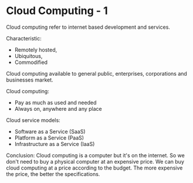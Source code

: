 # Cloud Computing - 1

Cloud computing refer to internet based development and services. 

Characteristic: 
- Remotely hosted, 
- Ubiquitous, 
- Commodified

Cloud computing available to general public, enterprises, corporations and businesses market.

Cloud computing: 
- Pay as much as used and needed
- Always on, anywhere and any place

Cloud service models: 
- Software as a Service (SaaS)
- Platform as a Service (PaaS)
- Infrastructure as a Service (IaaS)

Conclusion:
Cloud computing is a computer but it's on the internet. So we don't need to buy a physical computer at an expensive price. We can buy cloud computing at a price according to the budget. The more expensive the price, the better the specifications.
